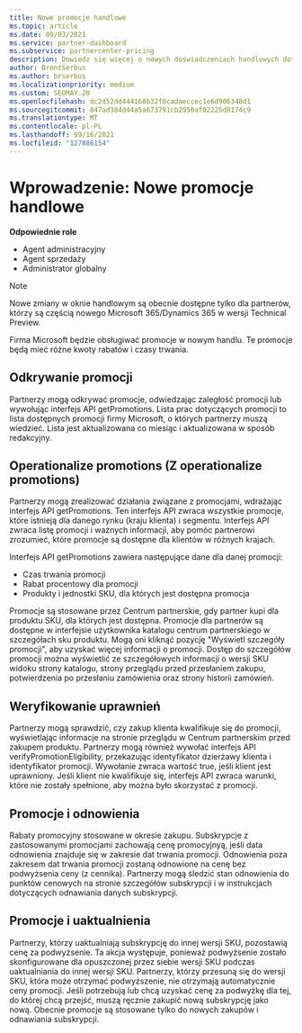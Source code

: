 ```yaml
---
title: Nowe promocje handlowe
ms.topic: article
ms.date: 09/03/2021
ms.service: partner-dashboard
ms.subservice: partnercenter-pricing
description: Dowiedz się więcej o nowych doświadczeniach handlowych dotyczących odkrywania i kupowania promocji.
author: BrentSerbus
ms.author: brserbus
ms.localizationpriority: medium
ms.custom: SEOMAY.20
ms.openlocfilehash: dc2d52dd444168b32f0cadaeccec1e6d906348d1
ms.sourcegitcommit: 847ad384d44a5a673791cb2950af02225d8174c9
ms.translationtype: MT
ms.contentlocale: pl-PL
ms.lasthandoff: 09/16/2021
ms.locfileid: "127886154"
---
```

# <a name="introduction-new-commerce-promotions"></a>Wprowadzenie: Nowe promocje handlowe

**Odpowiednie role**

- Agent administracyjny
- Agent sprzedaży
- Administrator globalny

> [!Note] 
> Nowe zmiany w oknie handlowym są obecnie dostępne tylko dla partnerów, którzy są częścią nowego Microsoft 365/Dynamics 365 w wersji Technical Preview.

Firma Microsoft będzie obsługiwać promocje w nowym handlu. Te promocje będą mieć różne kwoty rabatów i czasy trwania. 

## <a name="discovering-promotions"></a>Odkrywanie promocji ##

Partnerzy mogą odkrywać promocje, odwiedzając zaległość promocji lub wywołując interfejs API getPromotions. Lista prac dotyczących promocji to lista dostępnych promocji firmy Microsoft, o których partnerzy muszą wiedzieć. Lista jest aktualizowana co miesiąc i aktualizowana w sposób redakcyjny. 


## <a name="operationalize-promotions"></a>Operationalize promotions (Z operationalize promotions) ##

Partnerzy mogą zrealizować działania związane z promocjami, wdrażając interfejs API getPromotions. Ten interfejs API zwraca wszystkie promocje, które istnieją dla danego rynku (kraju klienta) i segmentu. Interfejs API zwraca listę promocji i ważnych informacji, aby pomóc partnerowi zrozumieć, które promocje są dostępne dla klientów w różnych krajach. 


Interfejs API getPromotions zawiera następujące dane dla danej promocji:

- Czas trwania promocji
- Rabat procentowy dla promocji
- Produkty i jednostki SKU, dla których jest dostępna promocja

Promocje są stosowane przez Centrum partnerskie, gdy partner kupi dla produktu SKU, dla których jest dostępna. Promocje dla partnerów są dostępne w interfejsie użytkownika katalogu centrum partnerskiego w szczegółach sku produktu. Mogą oni kliknąć pozycję "Wyświetl szczegóły promocji", aby uzyskać więcej informacji o promocji. Dostęp do szczegółów promocji można wyświetlić ze szczegółowych informacji o wersji SKU widoku strony katalogu, strony przeglądu przed przesłaniem zakupu, potwierdzenia po przesłaniu zamówienia oraz strony historii zamówień. 


## <a name="verify-eligibility"></a>Weryfikowanie uprawnień ##

Partnerzy mogą sprawdzić, czy zakup klienta kwalifikuje się do promocji, wyświetlając informacje na stronie przeglądu w Centrum partnerskim przed zakupem produktu. Partnerzy mogą również wywołać interfejs API verifyPromotionEligibility, przekazując identyfikator dzierżawy klienta i identyfikator promocji. Wywołanie zwraca wartość true, jeśli klient jest uprawniony. Jeśli klient nie kwalifikuje się, interfejs API zwraca warunki, które nie zostały spełnione, aby można było skorzystać z promocji. 



## <a name="promotions-and-renewals"></a>Promocje i odnowienia ##

Rabaty promocyjny stosowane w okresie zakupu. Subskrypcje z zastosowanymi promocjami zachowają cenę promocyjnyą, jeśli data odnowienia znajduje się w zakresie dat trwania promocji. Odnowienia poza zakresem dat trwania promocji zostaną odnowione na cenę bez podwyżsenia ceny (z cennika). Partnerzy mogą śledzić stan odnowienia do punktów cenowych na stronie szczegółów subskrypcji i w instrukcjach dotyczących odnawiania danych subskrypcji.


## <a name="promotions-and-upgrades"></a>Promocje i uaktualnienia ##
Partnerzy, którzy uaktualniają subskrypcję do innej wersji SKU, pozostawią cenę za podwyżsenie. Ta akcja występuje, ponieważ podwyżsenie zostało skonfigurowane dla opuszczonej przez siebie wersji SKU podczas uaktualniania do innej wersji SKU. Partnerzy, którzy przesuną się do wersji SKU, która może otrzymać podwyższenie, nie otrzymają automatycznie ceny promocji. Jeśli potrzebują lub chcą uzyskać cenę za podwyżkę dla tej, do której chcą przejść, muszą ręcznie zakupić nową subskrypcję jako nową. Obecnie promocje są stosowane tylko do nowych zakupów i odnawiania subskrypcji.



